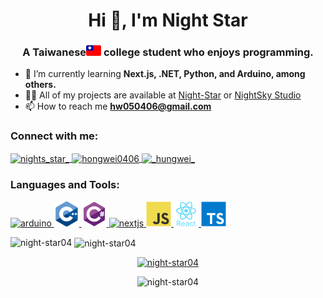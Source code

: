 <h1 align="center">Hi 👋, I'm Night Star</h1>
<h3 align="center">A Taiwanese<img src="./tw.png"> college student who enjoys programming.</h3>

- 🌱 I’m currently learning **Next.js, .NET, Python, and Arduino, among others.** 
- 👨‍💻 All of my projects are available at [Night-Star](https://github.com/Night-Star04) or [NightSky Studio](https://github.com/NightSky-Studio)
- 📫 How to reach me **[hw050406@gmail.com](mailto:wen18842254@gmail.com)**

<h3 align="left">Connect with me:</h3>
<p align="left">
  <a href="https://twitter.com/nights_star_" target="blank">
    <img
      align="center"
      src="https://raw.githubusercontent.com/rahuldkjain/github-profile-readme-generator/master/src/images/icons/Social/twitter.svg"
      alt="nights_star_"
      height="30"
      width="40"
    />
  </a>
  <a href="https://fb.com/hongwei0406" target="blank">
    <img
      align="center"
      src="https://raw.githubusercontent.com/rahuldkjain/github-profile-readme-generator/master/src/images/icons/Social/facebook.svg"
      alt="hongwei0406"
      height="30"
      width="40"
    />
  </a>
  <a href="https://discordapp.com/users/400275443854344192" target="blank">
    <img
      align="center"
      src="https://raw.githubusercontent.com/rahuldkjain/github-profile-readme-generator/master/src/images/icons/Social/discord.svg"
      alt="_hungwei_"
      height="30"
      width="40"
    />
  </a>
</p>

<h3 align="left">Languages and Tools:</h3>
<p align="left">
  <a href="https://www.arduino.cc/" target="_blank" rel="noreferrer">
    <img
      src="https://cdn.worldvectorlogo.com/logos/arduino-1.svg"
      alt="arduino"
      width="40"
      height="40"
    />
  </a>
  <a href="https://www.w3schools.com/cpp/" target="_blank" rel="noreferrer">
    <img
      src="https://raw.githubusercontent.com/devicons/devicon/master/icons/cplusplus/cplusplus-original.svg"
      alt="cplusplus"
      width="40"
      height="40"
    />
  </a>
  <a href="https://www.w3schools.com/cs/" target="_blank" rel="noreferrer">
    <img
      src="https://raw.githubusercontent.com/devicons/devicon/master/icons/csharp/csharp-original.svg"
      alt="csharp"
      width="40"
      height="40"
    />
  </a>
  <a href="https://nextjs.org/" target="_blank" rel="noreferrer"> 
    <img 
      src="https://cdn.worldvectorlogo.com/logos/nextjs-2.svg" 
      alt="nextjs" 
      width="40" 
      height="40"
    /> 
  </a>
  <a
    href="https://developer.mozilla.org/en-US/docs/Web/JavaScript"
    target="_blank"
    rel="noreferrer"
  >
    <img
      src="https://raw.githubusercontent.com/devicons/devicon/master/icons/javascript/javascript-original.svg"
      alt="javascript"
      width="40"
      height="40"
    />
  </a>
  <a href="https://reactjs.org/" target="_blank" rel="noreferrer">
    <img
      src="https://raw.githubusercontent.com/devicons/devicon/master/icons/react/react-original-wordmark.svg"
      alt="react"
      width="40"
      height="40"
    />
  </a>
  <a href="https://www.typescriptlang.org/" target="_blank" rel="noreferrer">
    <img
      src="https://raw.githubusercontent.com/devicons/devicon/master/icons/typescript/typescript-original.svg"
      alt="typescript"
      width="40"
      height="40"
    />
  </a>
</p>

<p>
  <img
    align="left"
    src="https://github-readme-stats.vercel.app/api/top-langs?username=night-star04&show_icons=true&locale=en&layout=compact&theme=transparent"
    alt="night-star04"
  />
</p>

<p>
  &nbsp;<img
    align="center"
    src="https://github-readme-stats.vercel.app/api?username=night-star04&show_icons=true&locale=en&theme=transparent&hide_border=true"
    alt="night-star04"
  />
</p>

<p align="center">
  <a href="https://github.com/ryo-ma/github-profile-trophy">
    <img
      src="https://github-profile-trophy.vercel.app/?username=night-star04"
      alt="night-star04"
    />
  </a>
</p>

<p align="center">
  <img
    src="https://github-readme-streak-stats.herokuapp.com/?user=night-star04&theme=dark"
    alt="night-star04"
  />
</p>
